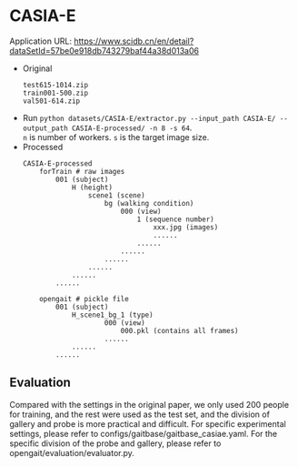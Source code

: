 # CASIA-E
Application URL: https://www.scidb.cn/en/detail?dataSetId=57be0e918db743279baf44a38d013a06
- Original
    ```
    test615-1014.zip
    train001-500.zip
    val501-614.zip
    ```
- Run `python datasets/CASIA-E/extractor.py --input_path CASIA-E/ --output_path CASIA-E-processed/ -n 8 -s 64`. \
  `n` is number of workers. `s` is the target image size.
- Processed
    ```
    CASIA-E-processed
        forTrain # raw images
            001 (subject)
                H (height)
                    scene1 (scene)
                        bg (walking condition)
                            000 (view)
                                1 (sequence number)
                                    xxx.jpg (images)
                                    ......
                                ......
                            ......
                        ......
                    ......
                ......
            ......

        opengait # pickle file
            001 (subject)
                H_scene1_bg_1 (type)
                        000 (view)
                            000.pkl (contains all frames)
                        ......
                ......
            ......
    ```

## Evaluation
Compared with the settings in the original paper, we only used 200 people for training, and the rest were used as the test set, and the division of gallery and probe is more practical and difficult.
For specific experimental settings, please refer to configs/gaitbase/gaitbase_casiae.yaml.
For the specific division of the probe and gallery, please refer to opengait/evaluation/evaluator.py.